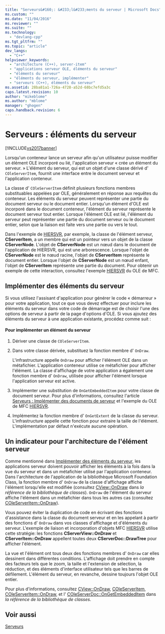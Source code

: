 ```yaml
---
title: "Serveurs&#160;: &#233;l&#233;ments du serveur | Microsoft Docs"
ms.custom: ""
ms.date: "11/04/2016"
ms.reviewer: ""
ms.suite: ""
ms.technology: 
  - "devlang-cpp"
ms.tgt_pltfrm: ""
ms.topic: "article"
dev_langs: 
  - "C++"
helpviewer_keywords: 
  - "architecture (C++), server-item"
  - "applications serveur OLE, éléments du serveur"
  - "éléments du serveur"
  - "éléments du serveur, implémenter"
  - "serveurs (C++), éléments du serveur"
ms.assetid: 28ba81a1-726a-4728-a52d-68bc7efd5a3c
caps.latest.revision: 10
author: "mikeblome"
ms.author: "mblome"
manager: "ghogen"
caps.handback.revision: 6
---
```

# Serveurs&#160;: &#233;l&#233;ments du serveur
[!INCLUDE[vs2017banner](../assembler/inline/includes/vs2017banner.md)]

Lorsqu'un conteneur lance un serveur afin qu'un utilisateur puisse modifier un élément OLE incorporé ou lié, l'application serveur « crée un élément du serveur. » L'élément du serveur, qui est un objet d'une classe dérivé d' `COleServerItem`, fournit une interface entre le document serveur et l'application conteneur.  
  
 La classe d' `COleServerItem` définit plusieurs fonctions membres substituables appelées par OLE, généralement en réponse aux requêtes du conteneur.  Les éléments du serveur peuvent représenter une partie du document serveur ou le document entier.  Lorsqu'un élément d'OLE est incorporé dans le document conteneur, l'élément du serveur représente le document serveur tout entier.  Lorsque l'élément OLE est lié, l'élément du serveur peut représenter une partie du document serveur ou le document entier, selon que la liaison est faite vers une partie ou vers le tout.  
  
 Dans l'exemple de [HIERSVR](../top/visual-cpp-samples.md), par exemple, la classe de l'élément serveur, **CServerItem**, a un membre qui est un pointeur vers un objet de la classe **CServerNode**.  L'objet de **CServerNode** est un nœud dans le document de l'application de HIERSVR, qui est une arborescence.  Lorsque l'objet de **CServerNode** est le nœud racine, l'objet de **CServerItem** représente le document entier.  Lorsque l'objet de **CServerNode** est un nœud enfant, l'objet de **CServerItem** représente une partie du document.  Pour obtenir un exemple de cette interaction, consultez l'exemple [HIERSVR](../top/visual-cpp-samples.md) du OLE de MFC.  
  
##  <a name="_core_implementing_server_items"></a> Implémenter des éléments du serveur  
 Si vous utilisez l'assisant d'application pour générer le code « démarreur » pour votre application, tout ce que vous devez effectuer pour inclure les éléments du serveur dans votre code de démarrage est de choisir l'une des options de serveur à partir de la page d'options d'OLE.  Si vous ajoutez des éléments du serveur à une application existante, procédez comme suit :  
  
#### Pour implémenter un élément du serveur  
  
1.  Dériver une classe de `COleServerItem`.  
  
2.  Dans votre classe dérivée, substituez la fonction membre d' `OnDraw`.  
  
     L'infrastructure appelle `OnDraw` pour afficher l'élément OLE dans un métafichier.  L'application conteneur utilise ce métafichier pour afficher l'élément.  La classe d'affichage de votre application a également une fonction membre d' `OnDraw`, utilisée pour afficher l'élément lorsque l'application serveur est active.  
  
3.  Implémenter une substitution de `OnGetEmbeddedItem` pour votre classe de document serveur.  Pour plus d'informations, consultez l'article [Serveurs : Implémenter des documents de serveur](../mfc/servers-implementing-server-documents.md) et l'exemple du OLE de MFC [HIERSVR](../top/visual-cpp-samples.md).  
  
4.  Implémentez la fonction membre d' `OnGetExtent` de la classe du serveur.  L'infrastructure appelle cette fonction pour extraire la taille de l'élément.  L'implémentation par défaut n'exécute aucune opération.  
  
##  <a name="_core_a_tip_for_server.2d.item_architecture"></a> Un indicateur pour l'architecture de l'élément serveur  
 Comme mentionné dans [Implémenter des éléments du serveur](#_core_implementing_server_items), les applications serveur doivent pouvoir afficher les éléments à la fois dans la vue du serveur et dans un métafichier utilisé par l'application conteneur.  Dans l'architecture de l'application de la bibliothèque Microsoft Foundation Class, la fonction membre d' `OnDraw` de la classe d'affichage affiche l'élément lorsqu'elle est modifiée \(consultez [CView::OnDraw](../Topic/CView::OnDraw.md) dans *la référence de la bibliothèque de classes*\).  `OnDraw` de l'élément du serveur affiche l'élément dans un métafichier dans tous les autres cas \(consultez [COleServerItem::OnDraw](../Topic/COleServerItem::OnDraw.md)\).  
  
 Vous pouvez éviter la duplication de code en écrivant des fonctions d'assistance dans la classe du document serveur et en les appelant à partir des fonctions d' `OnDraw` dans vos classes d'affichage et d'éléments du serveur.  L'exemple de liaison et incorporation d'objets MFC [HIERSVR](../top/visual-cpp-samples.md) utilise cette stratégie: les fonctions **CServerView::OnDraw** et **CServerItem::OnDraw** appellent toutes deux **CServerDoc::DrawTree** pour afficher l'élément.  
  
 La vue et l'élément ont tous deux des fonctions membres d' `OnDraw` car elles dessinent dans différentes conditions.  L'affichage doit prendre en compte des facteurs tels que le zoom, la taille et l'extension de sélection, la réduction, et des éléments d'interface utilisateur tels que les barres de défilement.  L'élément du serveur, en revanche, dessine toujours l'objet OLE entier.  
  
 Pour plus d'informations, consultez [CView::OnDraw](../Topic/CView::OnDraw.md), [COleServerItem](../mfc/reference/coleserveritem-class.md), [COleServerItem::OnDraw](../Topic/COleServerItem::OnDraw.md), et l' [COleServerDoc::OnGetEmbeddedItem](../Topic/COleServerDoc::OnGetEmbeddedItem.md) dans *la référence de la bibliothèque de classes*.  
  
## Voir aussi  
 [Serveurs](../mfc/servers.md)